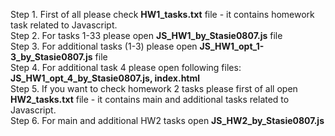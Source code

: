   Step 1. First of all please check **HW1_tasks.txt** file - it contains homework task related to Javascript.  
  Step 2. For tasks 1-33 please open **JS_HW1_by_Stasie0807.js** file  
  Step 3. For additional tasks (1-3) please open **JS_HW1_opt_1-3_by_Stasie0807.js** file  
  Step 4. For additional task 4 please open following files: **JS_HW1_opt_4_by_Stasie0807.js, index.html**  
  Step 5. If you want to check homework 2 tasks please first of all open **HW2_tasks.txt** file - it contains main and additional tasks related to Javascript.  
  Step 6. For main and additional HW2 tasks open **JS_HW2_by_Stasie0807.js**  
